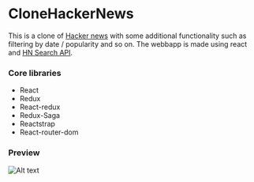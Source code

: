 # CloneHackerNews

This is a clone of [Hacker news](https://news.ycombinator.com/) with some additional functionality such as filtering by date / popularity and so on. The webbapp is made using react and [HN Search API](https://hn.algolia.com/api).

### Core libraries

* React
* Redux
* React-redux
* Redux-Saga
* Reactstrap
* React-router-dom


### Preview
![Alt text](https://thumbs.gfycat.com/AcademicArcticEarwig-size_restricted.gif)
